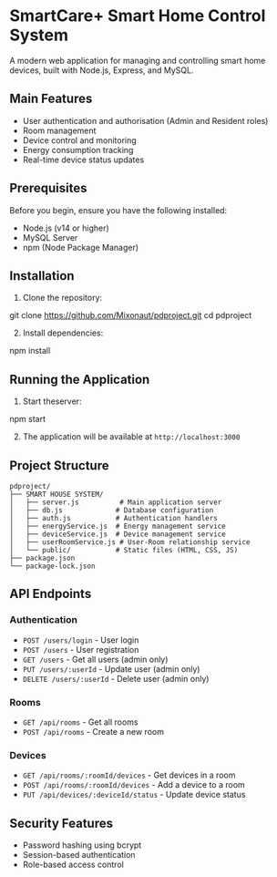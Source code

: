 # SmartCare+ Smart Home Control System

A modern web application for managing and controlling smart home devices, built with Node.js, Express, and MySQL.

## Main Features

- User authentication and authorisation (Admin and Resident roles)
- Room management
- Device control and monitoring
- Energy consumption tracking
- Real-time device status updates

## Prerequisites

Before you begin, ensure you have the following installed:

- Node.js (v14 or higher)
- MySQL Server
- npm (Node Package Manager)

## Installation

1. Clone the repository:

git clone https://github.com/Mixonaut/pdproject.git
cd pdproject

2. Install dependencies:

npm install

## Running the Application

1. Start theserver:

npm start

2. The application will be available at `http://localhost:3000`

## Project Structure

```
pdproject/
├── SMART HOUSE SYSTEM/
│   ├── server.js          # Main application server
│   ├── db.js             # Database configuration
│   ├── auth.js           # Authentication handlers
│   ├── energyService.js  # Energy management service
│   ├── deviceService.js  # Device management service
│   ├── userRoomService.js # User-Room relationship service
│   └── public/           # Static files (HTML, CSS, JS)
├── package.json
└── package-lock.json
```

## API Endpoints

### Authentication

- `POST /users/login` - User login
- `POST /users` - User registration
- `GET /users` - Get all users (admin only)
- `PUT /users/:userId` - Update user (admin only)
- `DELETE /users/:userId` - Delete user (admin only)

### Rooms

- `GET /api/rooms` - Get all rooms
- `POST /api/rooms` - Create a new room

### Devices

- `GET /api/rooms/:roomId/devices` - Get devices in a room
- `POST /api/rooms/:roomId/devices` - Add a device to a room
- `PUT /api/devices/:deviceId/status` - Update device status

## Security Features

- Password hashing using bcrypt
- Session-based authentication
- Role-based access control

